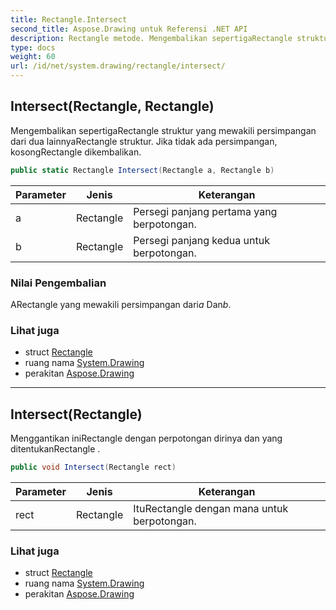 ```yaml
---
title: Rectangle.Intersect
second_title: Aspose.Drawing untuk Referensi .NET API
description: Rectangle metode. Mengembalikan sepertigaRectangle struktur yang mewakili persimpangan dari dua lainnyaRectangle struktur. Jika tidak ada persimpangan kosongRectangle dikembalikan.
type: docs
weight: 60
url: /id/net/system.drawing/rectangle/intersect/
---
```

## Intersect(Rectangle, Rectangle)

Mengembalikan sepertigaRectangle struktur yang mewakili persimpangan dari dua lainnyaRectangle struktur. Jika tidak ada persimpangan, kosongRectangle dikembalikan.

```csharp
public static Rectangle Intersect(Rectangle a, Rectangle b)
```

| Parameter | Jenis | Keterangan |
| --- | --- | --- |
| a | Rectangle | Persegi panjang pertama yang berpotongan. |
| b | Rectangle | Persegi panjang kedua untuk berpotongan. |

### Nilai Pengembalian

ARectangle yang mewakili persimpangan dari*a* Dan*b*.

### Lihat juga

* struct [Rectangle](../)
* ruang nama [System.Drawing](../../rectangle/)
* perakitan [Aspose.Drawing](../../../)

---

## Intersect(Rectangle)

Menggantikan iniRectangle dengan perpotongan dirinya dan yang ditentukanRectangle .

```csharp
public void Intersect(Rectangle rect)
```

| Parameter | Jenis | Keterangan |
| --- | --- | --- |
| rect | Rectangle | ItuRectangle dengan mana untuk berpotongan. |

### Lihat juga

* struct [Rectangle](../)
* ruang nama [System.Drawing](../../rectangle/)
* perakitan [Aspose.Drawing](../../../)


